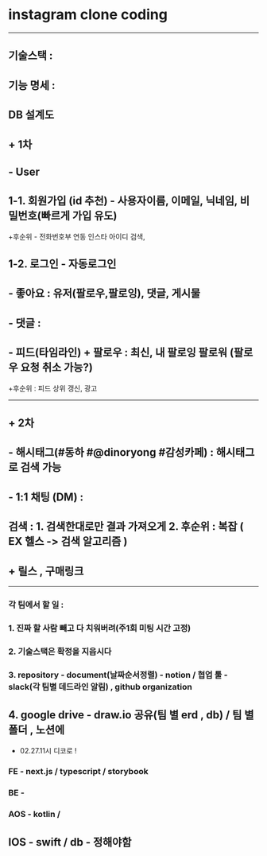 # instagram clone coding





-------------



## 기술스택 :  

## 기능 명세 :







## DB 설계도    

## + 1차



## - User 

## 	1-1. 회원가입 (id 추천) - 사용자이름, 이메일, 닉네임, 비밀번호(빠르게 가입 유도) 

+후순위 - 전화번호부 연동 인스타 아이디 검색,

## 	1-2. 로그인 - 자동로그인



## - 좋아요 :  유저(팔로우,팔로잉), 댓글, 게시물



## - 댓글 :



## - 피드(타임라인) + 팔로우 : 최신, 내 팔로잉 팔로워 (팔로우 요청 취소 가능?) 

+후순위 : 피드 상위 갱신, 광고





------------

##  + 2차



## - 해시태그(#동하 #@dinoryong #감성카페) : 해시태그로 검색 가능



## - 1:1 채팅 (DM) :

##  

## 검색 : 1. 검색한대로만 결과 가져오게  2. 후순위 : 복잡 ( EX 헬스 -> 검색 알고리즘 )



## + 릴스 , 구매링크  



----------------

### 각 팀에서 할 일 : 

### 1. 진짜 할 사람 빼고 다 치워버려(주1회 미팅 시간 고정)

### 2. 기술스택은 확정을 지읍시다

### 3. repository - document(날짜순서정렬) - notion / 협업 툴 - **slack**(각 팀별 데드라인 알림) , github organization 

## 4. google drive - draw.io 공유(팀 별 erd , db) / 팀 별 폴더 , 노션에 





+ 02.27.11시 디코로 !





### FE -  next.js / typescript /  storybook 



### BE - 



### AOS - kotlin /  



## IOS - swift / db - 정해야함 

